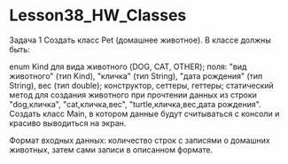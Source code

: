 # Lesson38_HW_Classes
Задача 1
Создать класс Pet (домашнее животное). В классе должны быть:

enum Kind для вида животного (DOG, CAT, OTHER);
поля:
"вид животного" (тип Kind),
"кличка" (тип String),
"дата рождения" (тип String),
вес (тип double);
конструктор, сеттеры, геттеры;
статический метод для создания животного при прочтении данных из строки "dog,кличка", "cat,кличка,вес", "turtle,кличка,вес,дата рождения".
Создать класс Main, в котором данные будут считываться с консоли и красиво выводиться на экран.

Формат входных данных: количество строк с записями о домашних животных, затем сами записи в описанном формате.
